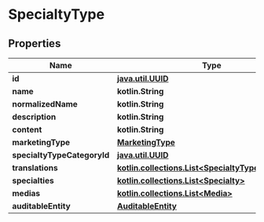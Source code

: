 
# SpecialtyType

## Properties
Name | Type | Description | Notes
------------ | ------------- | ------------- | -------------
**id** | [**java.util.UUID**](java.util.UUID.md) |  |  [optional]
**name** | **kotlin.String** |  |  [optional]
**normalizedName** | **kotlin.String** |  |  [optional]
**description** | **kotlin.String** |  |  [optional]
**content** | **kotlin.String** |  |  [optional]
**marketingType** | [**MarketingType**](MarketingType.md) |  |  [optional]
**specialtyTypeCategoryId** | [**java.util.UUID**](java.util.UUID.md) |  |  [optional]
**translations** | [**kotlin.collections.List&lt;SpecialtyTypeTranslation&gt;**](SpecialtyTypeTranslation.md) |  |  [optional]
**specialties** | [**kotlin.collections.List&lt;Specialty&gt;**](Specialty.md) |  |  [optional]
**medias** | [**kotlin.collections.List&lt;Media&gt;**](Media.md) |  |  [optional]
**auditableEntity** | [**AuditableEntity**](AuditableEntity.md) |  |  [optional]



